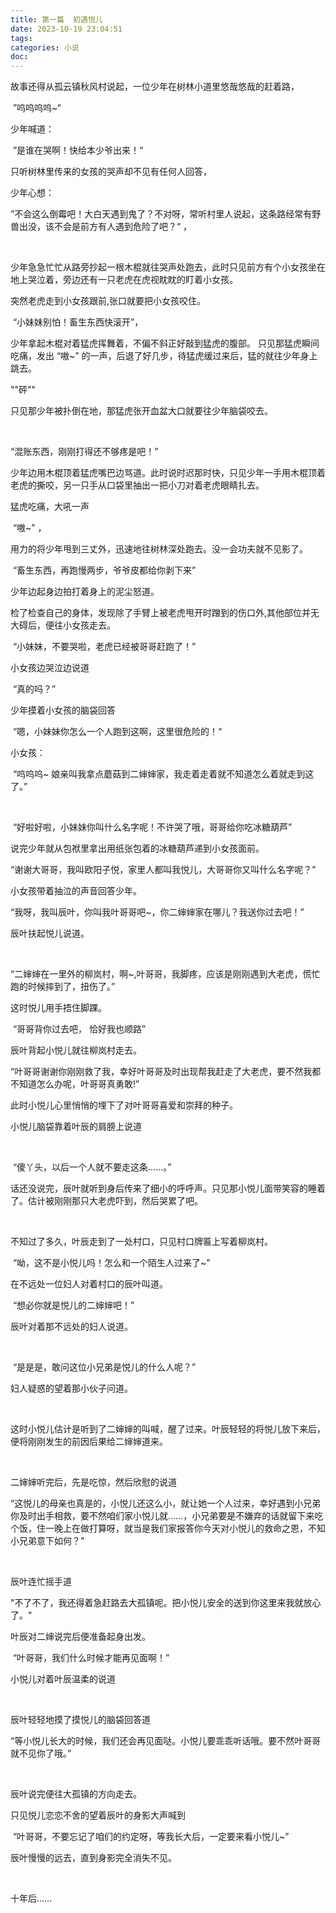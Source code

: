 ```yaml
---
title: 第一篇  初遇悦儿
date: 2023-10-19 23:04:51
tags:
categories: 小说
doc:
---
```


​	故事还得从孤云镇秋风村说起，一位少年在树林小道里悠哉悠哉的赶着路，

​					 ”呜呜呜呜~“       

少年喊道：

​					”是谁在哭啊！快给本少爷出来！“  

  只听树林里传来的女孩的哭声却不见有任何人回答，

少年心想：

​					”不会这么倒霉吧！大白天遇到鬼了？不对呀，常听村里人说起，这条路经常有野兽出没，该不会是前方有人遇到危险了吧？“  ，

<br />

少年急急忙忙从路旁抄起一根木棍就往哭声处跑去，此时只见前方有个小女孩坐在地上哭泣着，旁边还有一只老虎在虎视眈眈的盯着小女孩。

突然老虎走到小女孩跟前,张口就要把小女孩咬住。

​						“小妹妹别怕！畜生东西快滚开”，

少年拿起木棍对着猛虎挥舞着，不偏不斜正好敲到猛虎的腹部。 只见那猛虎瞬间吃痛，发出   “嗷~”  的一声，后退了好几步，待猛虎缓过来后，猛的就往少年身上跳去。

""砰""

只见那少年被扑倒在地，那猛虎张开血盆大口就要往少年脑袋咬去。

<br/>

“混账东西，刚刚打得还不够疼是吧！”

少年边用木棍顶着猛虎嘴巴边骂道。此时说时迟那时快，只见少年一手用木棍顶着老虎的撕咬，另一只手从口袋里抽出一把小刀对着老虎眼睛扎去。

猛虎吃痛，大吼一声 

​					“嗷~” ，

用力的将少年甩到三丈外，迅速地往树林深处跑去。没一会功夫就不见影了。

​					“畜生东西，再跑慢两步，爷爷皮都给你剥下来”  

少年边起身边拍打着身上的泥尘怒道。

检了检查自己的身体，发现除了手臂上被老虎甩开时蹭到的伤口外,其他部位并无大碍后，便往小女孩走去。

​					“小妹妹，不要哭啦，老虎已经被哥哥赶跑了！” 

小女孩边哭泣边说道

​					“真的吗？”

少年摸着小女孩的脑袋回答

​					“嗯，小妹妹你怎么一个人跑到这啊，这里很危险的！“

小女孩：					

​					“呜呜呜~     娘亲叫我拿点蘑菇到二婶婶家，我走着走着就不知道怎么着就走到这了。”

<br />

​					“好啦好啦，小妹妹你叫什么名字呢！不许哭了哦，哥哥给你吃冰糖葫芦”  

说完少年就从包袱里拿出用纸张包着的冰糖葫芦递到小女孩面前。

​					“谢谢大哥哥，我叫欧阳子悦，家里人都叫我悦儿，大哥哥你又叫什么名字呢？”   

小女孩带着抽泣的声音回答少年。

​					“我呀，我叫辰叶，你叫我叶哥哥吧~，你二婶婶家在哪儿？我送你过去吧！”

辰叶扶起悦儿说道。

<br />

​				“二婶婶在一里外的柳岚村，啊~,叶哥哥，我脚疼，应该是刚刚遇到大老虎，慌忙跑的时候摔到了，扭伤了。”

这时悦儿用手捂住脚踝。

​				“哥哥背你过去吧， 恰好我也顺路”

辰叶背起小悦儿就往柳岚村走去。

​				“叶哥哥谢谢你刚刚救了我，幸好叶哥哥及时出现帮我赶走了大老虎，要不然我都不知道怎么办呢，叶哥哥真勇敢!”

此时小悦儿心里悄悄的埋下了对叶哥哥喜爱和崇拜的种子。

小悦儿脑袋靠着叶辰的肩膀上说道

<br>

​				“傻丫头，以后一个人就不要走这条……。”

话还没说完，辰叶就听到身后传来了细小的呼呼声。只见那小悦儿面带笑容的睡着了。估计被刚刚那只大老虎吓到，然后哭累了吧。

<br />

  不知过了多久，叶辰走到了一处村口，只见村口牌匾上写着柳岚村。

​				“呦，这不是小悦儿吗！怎么和一个陌生人过来了~”

在不远处一位妇人对着村口的辰叶叫道。

​				“想必你就是悦儿的二婶婶吧！”

辰叶对着那不远处的妇人说道。

<br />

​				“是是是，敢问这位小兄弟是悦儿的什么人呢？”

妇人疑惑的望着那小伙子问道。

<br />

这时小悦儿估计是听到了二婶婶的叫喊，醒了过来。叶辰轻轻的将悦儿放下来后，便将刚刚发生的前因后果给二婶婶道来。

<br />

二婶婶听完后，先是吃惊，然后欣慰的说道

​				“这悦儿的母亲也真是的，小悦儿还这么小，就让她一个人过来，幸好遇到小兄弟你及时出手相救，要不然咱们家小悦儿就……，小兄弟要是不嫌弃的话就留下来吃个饭，住一晚上在做打算呀，就当是我们家报答你今天对小悦儿的救命之恩，不知小兄弟意下如何？"

<br />

辰叶连忙摇手道

​				"不了不了，我还得着急赶路去大孤镇呢。把小悦儿安全的送到你这里来我就放心了。"

叶辰对二婶说完后便准备起身出发。

​				“叶哥哥，我们什么时候才能再见面啊！”

小悦儿对着叶辰温柔的说道

<br />

辰叶轻轻地摸了摸悦儿的脑袋回答道

​				“等小悦儿长大的时候，我们还会再见面哒。小悦儿要乖乖听话哦。要不然叶哥哥就不见你了哦。”

<br />

辰叶说完便往大孤镇的方向走去。

只见悦儿恋恋不舍的望着辰叶的身影大声喊到

​				“叶哥哥，不要忘记了咱们的约定呀，等我长大后，一定要来看小悦儿~”

辰叶慢慢的远去，直到身影完全消失不见。

<br />

十年后……









​	